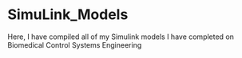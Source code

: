 # SimuLink_Models
Here, I have compiled all of my Simulink models I have completed on Biomedical Control Systems Engineering
